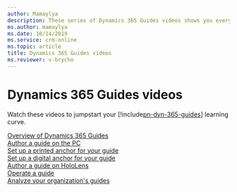```yaml
---
author: Mamaylya
description: These series of Dynamics 365 Guides videos shows you everything you need to know to get started with authoring, operating, and analyzing guides.
ms.author: mamaylya
ms.date: 10/14/2019
ms.service: crm-online
ms.topic: article
title: Dynamics 365 Guides videos
ms.reviewer: v-brycho
---
```


# Dynamics 365 Guides videos

Watch these videos to jumpstart your [!include[pn-dyn-365-guides](../includes/pn-dyn-365-guides.md)] learning curve.

[Overview of Dynamics 365 Guides](https://aka.ms/guidesoverview)<br>
[Author a guide on the PC](https://aka.ms/pcauthor)<br>
[Set up a printed anchor for your guide](https://aka.ms/guidesprintedanchor)<br>
[Set up a digital anchor for your guide](https://aka.ms/guidesdigitalanchor)<br>
[Author a guide on HoloLens](https://aka.ms/hololensauthor)<br>
[Operate a guide](https://aka.ms/guidesoperate)<br>
[Analyze your organization's guides](https://aka.ms/guidesanalyze)


